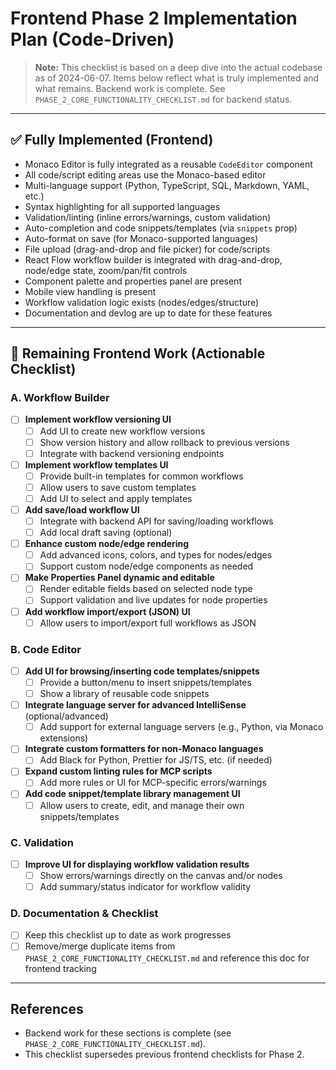 # Frontend Phase 2 Implementation Plan (Code-Driven)

> **Note:** This checklist is based on a deep dive into the actual codebase as of 2024-06-07. Items below reflect what is truly implemented and what remains. Backend work is complete. See `PHASE_2_CORE_FUNCTIONALITY_CHECKLIST.md` for backend status.

---

## ✅ Fully Implemented (Frontend)
- Monaco Editor is fully integrated as a reusable `CodeEditor` component
- All code/script editing areas use the Monaco-based editor
- Multi-language support (Python, TypeScript, SQL, Markdown, YAML, etc.)
- Syntax highlighting for all supported languages
- Validation/linting (inline errors/warnings, custom validation)
- Auto-completion and code snippets/templates (via `snippets` prop)
- Auto-format on save (for Monaco-supported languages)
- File upload (drag-and-drop and file picker) for code/scripts
- React Flow workflow builder is integrated with drag-and-drop, node/edge state, zoom/pan/fit controls
- Component palette and properties panel are present
- Mobile view handling is present
- Workflow validation logic exists (nodes/edges/structure)
- Documentation and devlog are up to date for these features

---

## 🚧 Remaining Frontend Work (Actionable Checklist)

### A. Workflow Builder
- [ ] **Implement workflow versioning UI**
  - [ ] Add UI to create new workflow versions
  - [ ] Show version history and allow rollback to previous versions
  - [ ] Integrate with backend versioning endpoints
- [ ] **Implement workflow templates UI**
  - [ ] Provide built-in templates for common workflows
  - [ ] Allow users to save custom templates
  - [ ] Add UI to select and apply templates
- [ ] **Add save/load workflow UI**
  - [ ] Integrate with backend API for saving/loading workflows
  - [ ] Add local draft saving (optional)
- [ ] **Enhance custom node/edge rendering**
  - [ ] Add advanced icons, colors, and types for nodes/edges
  - [ ] Support custom node/edge components as needed
- [ ] **Make Properties Panel dynamic and editable**
  - [ ] Render editable fields based on selected node type
  - [ ] Support validation and live updates for node properties
- [ ] **Add workflow import/export (JSON) UI**
  - [ ] Allow users to import/export full workflows as JSON

### B. Code Editor
- [ ] **Add UI for browsing/inserting code templates/snippets**
  - [ ] Provide a button/menu to insert snippets/templates
  - [ ] Show a library of reusable code snippets
- [ ] **Integrate language server for advanced IntelliSense** (optional/advanced)
  - [ ] Add support for external language servers (e.g., Python, via Monaco extensions)
- [ ] **Integrate custom formatters for non-Monaco languages**
  - [ ] Add Black for Python, Prettier for JS/TS, etc. (if needed)
- [ ] **Expand custom linting rules for MCP scripts**
  - [ ] Add more rules or UI for MCP-specific errors/warnings
- [ ] **Add code snippet/template library management UI**
  - [ ] Allow users to create, edit, and manage their own snippets/templates

### C. Validation
- [ ] **Improve UI for displaying workflow validation results**
  - [ ] Show errors/warnings directly on the canvas and/or nodes
  - [ ] Add summary/status indicator for workflow validity

### D. Documentation & Checklist
- [ ] Keep this checklist up to date as work progresses
- [ ] Remove/merge duplicate items from `PHASE_2_CORE_FUNCTIONALITY_CHECKLIST.md` and reference this doc for frontend tracking

---

## References
- Backend work for these sections is complete (see `PHASE_2_CORE_FUNCTIONALITY_CHECKLIST.md`).
- This checklist supersedes previous frontend checklists for Phase 2. 